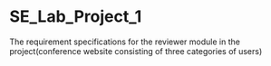 # SE_Lab_Project_1
The requirement specifications for the reviewer module in the project(conference website consisting of three categories of users)
